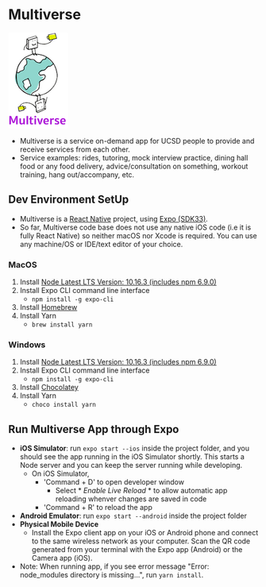 # Multiverse
![alt text](./assets/icon.png)
* Multiverse is a service on-demand app for UCSD people to provide and receive services from each other.
* Service examples: rides, tutoring, mock interview practice, dining hall food or any food delivery, advice/consultation on something, workout training, hang out/accompany, etc.

## Dev Environment SetUp 
* Multiverse is a [React Native](https://facebook.github.io/react-native/docs/getting-started) project, using [Expo (SDK33)](https://docs.expo.io/versions/v33.0.0/).
* So far, Multiverse code base does not use any native iOS code (i.e it is fully React Native) so neither macOS nor Xcode is required. You can use any machine/OS or IDE/text editor of your choice.

### MacOS
1. Install [Node Latest LTS Version: 10.16.3 (includes npm 6.9.0)](https://nodejs.org/en/download/)
2. Install Expo CLI command line interface
   - `npm install -g expo-cli`
3. Install [Homebrew](https://brew.sh/)
4. Install Yarn
   - `brew install yarn`

### Windows
1. Install [Node Latest LTS Version: 10.16.3 (includes npm 6.9.0)](https://nodejs.org/en/download/)
2. Install Expo CLI command line interface
   - `npm install -g expo-cli`
3. Install [Chocolatey](https://chocolatey.org/install#installing-chocolatey)
4. Install Yarn
   - `choco install yarn`

## Run Multiverse App through Expo
* **iOS Simulator**: run `expo start --ios` inside the project folder,
and you should see the app running in the iOS Simulator shortly.
This starts a Node server and you can keep the server running while developing.
  - On iOS Simulator,
    - 'Command + D' to open developer window
      - Select * *Enable Live Reload* * to allow automatic app reloading whenver changes are saved in code
    - 'Command + R' to reload the app
* **Android Emulator**: run `expo start --android` inside the project folder
* **Physical Mobile Device**
  - Install the Expo client app on your iOS or Android phone and connect to the same wireless network as your computer. Scan the QR code generated from your terminal with the Expo app (Android) or the Camera app (iOS).
* Note: When running app, if you see error message "Error: node_modules directory is missing...", run `yarn install`.

